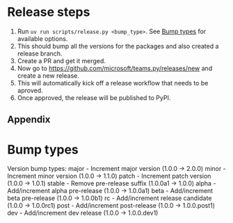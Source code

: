 # Release steps

1. Run `uv run scripts/release.py <bump_type>`. See [Bump types](#bump-types) for available options.
2. This should bump all the versions for the packages and also created a release branch.
3. Create a PR and get it merged.
4. Now go to https://github.com/microsoft/teams.py/releases/new and create a new release.
5. This will automatically kick off a release workflow that needs to be aproved.
6. Once approved, the release will be published to PyPI.

## Appendix

# Bump types
Version bump types:
  major    - Increment major version (1.0.0 -> 2.0.0)
  minor    - Increment minor version (1.0.0 -> 1.1.0)
  patch    - Increment patch version (1.0.0 -> 1.0.1)
  stable   - Remove pre-release suffix (1.0.0a1 -> 1.0.0)
  alpha    - Add/increment alpha pre-release (1.0.0 -> 1.0.0a1)
  beta     - Add/increment beta pre-release (1.0.0 -> 1.0.0b1)
  rc       - Add/increment release candidate (1.0.0 -> 1.0.0rc1)
  post     - Add/increment post-release (1.0.0 -> 1.0.0.post1)
  dev      - Add/increment dev release (1.0.0 -> 1.0.0.dev1)
 